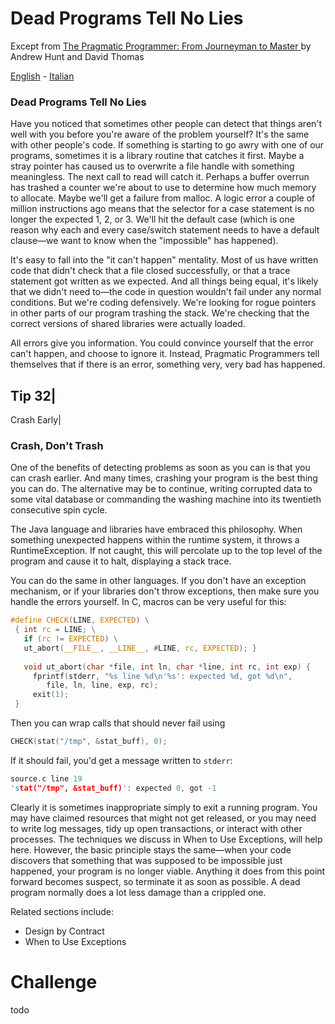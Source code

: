 # Dead Programs Tell No Lies


Except from [The Pragmatic Programmer: From Journeyman to Master ](http://www.amazon.it/The-Pragmatic-Programmer-Journeyman-Master/dp/020161622X) by Andrew Hunt and David Thomas

[English](README.md) - [Italian](README-italian.md)

### Dead Programs Tell No Lies

Have you noticed that sometimes other people can detect that things aren't well with you before you're aware of the problem yourself? It's the same with other people's code. If something is starting to go awry with one of our programs, sometimes it is a library routine that catches it first. Maybe a stray pointer has caused us to overwrite a file handle with something meaningless. The next call to read will catch it. Perhaps a buffer overrun has trashed a counter we're about to use to determine how much memory to allocate. Maybe we'll get a failure from malloc. A logic error a couple of million instructions ago means that the selector for a case statement is no longer the expected 1, 2, or 3. We'll hit the default case (which is one reason why each and every case/switch statement needs to have a default clause—we want to know when the "impossible" has happened).

It's easy to fall into the "it can't happen" mentality. Most of us have written code that didn't check that a file closed successfully, or that a trace statement got written as we expected. And all things being equal, it's likely that we didn't need to—the code in question wouldn't fail under any normal conditions. But we're coding defensively. We're looking for rogue pointers in other parts of our program trashing the stack. We're checking that the correct versions of shared libraries were actually loaded.

All errors give you information. You could convince yourself that the error can't happen, and choose to ignore it. Instead, Pragmatic Programmers tell themselves that if there is an error, something very, very bad has happened.


Tip 32|
------
Crash Early|



### Crash, Don't Trash
One of the benefits of detecting problems as soon as you can is that you can crash earlier. And many times, crashing your program is the best thing you can do. The alternative may be to continue, writing corrupted data to some vital database or commanding the washing machine into its twentieth consecutive spin cycle.

The Java language and libraries have embraced this philosophy. When something unexpected happens within the runtime system, it throws a RuntimeException. If not caught, this will percolate up to the top level of the program and cause it to halt, displaying a stack trace.

You can do the same in other languages. If you don't have an exception mechanism, or if your libraries don't throw exceptions, then make sure you handle the errors yourself. In C, macros can be very useful for this:

```c
#define CHECK(LINE, EXPECTED) \
 { int rc = LINE; \
   if (rc != EXPECTED) \
   ut_abort(__FILE__, __LINE__, #LINE, rc, EXPECTED); }
   
   void ut_abort(char *file, int ln, char *line, int rc, int exp) {
     fprintf(stderr, "%s line %d\n'%s': expected %d, got %d\n",
        file, ln, line, exp, rc);
     exit(1);
 }
```

Then you can wrap calls that should never fail using

```c
CHECK(stat("/tmp", &stat_buff), 0);
```

If it should fail, you'd get a message written to `stderr`:

```c
source.c line 19
'stat("/tmp", &stat_buff)': expected 0, got -1
```

Clearly it is sometimes inappropriate simply to exit a running program. You may have claimed resources that might not get released, or you may need to write log messages, tidy up open transactions, or interact with other processes. The techniques we discuss in When to Use Exceptions, will help here. However, the basic principle stays the same—when your code discovers that something that was supposed to be impossible just happened, your program is no longer viable. Anything it does from this point forward becomes suspect, so terminate it as soon as possible. A dead program normally does a lot less damage than a crippled one.

Related sections include:
* Design by Contract
* When to Use Exceptions



# Challenge
todo

